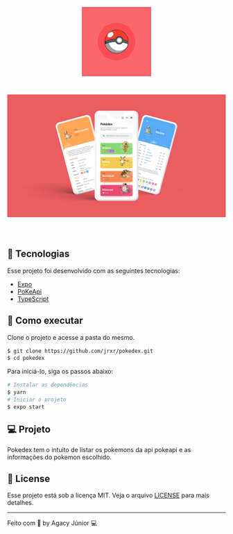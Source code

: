 <p align="center">
  <img alt="Pokedex" src=".github/logo.png" width="160px">
</p>

<h1 align="center">
    <img alt="Pokedex" src=".github/cover.png" />
</h1>

<br>

## 🧪 Tecnologias

Esse projeto foi desenvolvido com as seguintes tecnologias:

- [Expo](https://docs.expo.dev/)
- [PoKeApi](https://pokeapi.co/)
- [TypeScript](https://www.typescriptlang.org/)

## 🚀 Como executar

Clone o projeto e acesse a pasta do mesmo.

```bash
$ git clone https://github.com/jrxr/pokedex.git
$ cd pokedex
```

Para iniciá-lo, siga os passos abaixo:
```bash
# Instalar as dependências
$ yarn
# Iniciar o projeto
$ expo start
```

## 💻 Projeto

Pokedex tem o intuito de listar os pokemons da api pokeapi e as informações do pokemon escolhido.


## 📝 License

Esse projeto está sob a licença MIT. Veja o arquivo [LICENSE](LICENSE.md) para mais detalhes.

---

Feito com 💜 by Agacy Júnior 💻